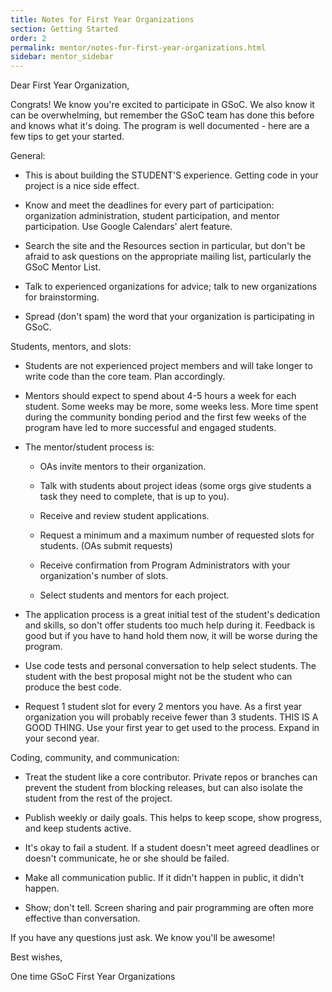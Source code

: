 ```yaml
---
title: Notes for First Year Organizations
section: Getting Started
order: 2
permalink: mentor/notes-for-first-year-organizations.html
sidebar: mentor_sidebar
---
```


Dear First Year Organization,

Congrats! We know you're excited to participate in GSoC. We also know it can be overwhelming, but remember the GSoC team has done this before and knows what it's doing. The program is well documented - here are a few tips to get your started.

General:

* This is about building the STUDENT'S experience. Getting code in your project is a nice side effect.

* Know and meet the deadlines for every part of participation: organization administration, student participation, and mentor participation. Use Google Calendars' alert feature.

* Search the site and the Resources section in particular, but don't be afraid to ask questions on the appropriate mailing list, particularly the GSoC Mentor List.

* Talk to experienced organizations for advice; talk to new organizations for brainstorming.

* Spread (don't spam) the word that your organization is participating in GSoC.

Students, mentors, and slots:

* Students are not experienced project members and will take longer to write code than the core team. Plan accordingly.

* Mentors should expect to spend about 4-5 hours a week for each student. Some weeks may be more, some weeks less. More time spent during the community bonding period and the first few weeks of the program have led to more successful and engaged students.

* The mentor/student process is:

    * OAs invite mentors to their organization.

    * Talk with students about project ideas (some orgs give students a task they need to complete, that is up to you).

    * Receive and review student applications.

    * Request a minimum and a maximum number of requested slots for students. (OAs submit requests)

    * Receive confirmation from Program Administrators with your organization's number of slots.

    * Select students and mentors for each project.

* The application process is a great initial test of the student's dedication and skills, so don't offer students too much help during it. Feedback is good but if you have to hand hold them now, it will be worse during the program.

* Use code tests and personal conversation to help select students. The student with the best proposal might not be the student who can produce the best code.

* Request 1 student slot for every 2 mentors you have. As a first year organization you will probably receive fewer than 3 students. THIS IS A GOOD THING. Use your first year to get used to the process. Expand in your second year.

Coding, community, and communication:

* Treat the student like a core contributor. Private repos or branches can prevent the student from blocking releases, but can also isolate the student from the rest of the project.

* Publish weekly or daily goals. This helps to keep scope, show progress, and keep students active.

* It's okay to fail a student. If a student doesn't meet agreed deadlines or doesn't communicate, he or she should be failed.

* Make all communication public. If it didn't happen in public, it didn't happen.

* Show; don't tell. Screen sharing and pair programming are often more effective than conversation.

If you have any questions just ask. We know you'll be awesome!

Best wishes,

One time GSoC First Year Organizations


